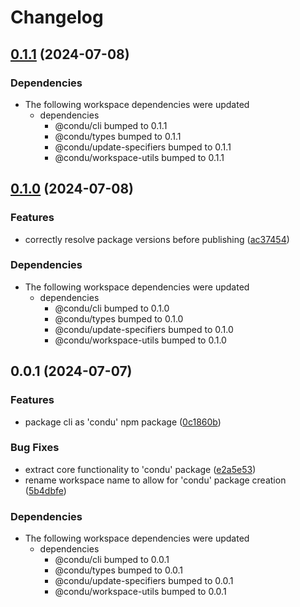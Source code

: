 # Changelog

## [0.1.1](https://github.com/niieani/toolchain/compare/condu@0.1.0...condu@0.1.1) (2024-07-08)


### Dependencies

* The following workspace dependencies were updated
  * dependencies
    * @condu/cli bumped to 0.1.1
    * @condu/types bumped to 0.1.1
    * @condu/update-specifiers bumped to 0.1.1
    * @condu/workspace-utils bumped to 0.1.1

## [0.1.0](https://github.com/niieani/toolchain/compare/condu@0.0.1...condu@0.1.0) (2024-07-08)


### Features

* correctly resolve package versions before publishing ([ac37454](https://github.com/niieani/toolchain/commit/ac374544ecb35ad3c3f27a830f24276928168306))


### Dependencies

* The following workspace dependencies were updated
  * dependencies
    * @condu/cli bumped to 0.1.0
    * @condu/types bumped to 0.1.0
    * @condu/update-specifiers bumped to 0.1.0
    * @condu/workspace-utils bumped to 0.1.0

## 0.0.1 (2024-07-07)


### Features

* package cli as 'condu' npm package ([0c1860b](https://github.com/niieani/toolchain/commit/0c1860bc4ccc11d89fce8c938f9d5e70d88a9c98))


### Bug Fixes

* extract core functionality to 'condu' package ([e2a5e53](https://github.com/niieani/toolchain/commit/e2a5e539f7aeaadedd3359d8bf80591f3e4ee258))
* rename workspace name to allow for 'condu' package creation ([5b4dbfe](https://github.com/niieani/toolchain/commit/5b4dbfe0912ad8d64a227b875d34c39ae5d50959))


### Dependencies

* The following workspace dependencies were updated
  * dependencies
    * @condu/cli bumped to 0.0.1
    * @condu/types bumped to 0.0.1
    * @condu/update-specifiers bumped to 0.0.1
    * @condu/workspace-utils bumped to 0.0.1

